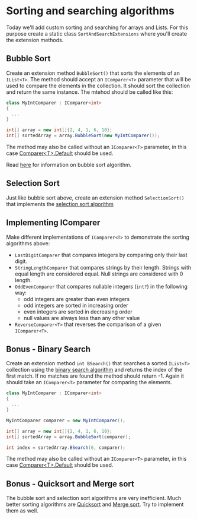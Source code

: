 # Sorting and searching algorithms

Today we'll add custom sorting and searching for arrays and Lists. For this purpose create a static class `SortAndSearchExtensions` where you'll create the extension methods.

## Bubble Sort

Create an extension method `BubbleSort()` that sorts the elements of an `IList<T>`. The method should accept an `IComparer<T>` parameter that will be used to compare the elements in the collection. It should sort the collection and return the same instance. The mtehod should be called like this:

```csharp
class MyIntComparer : IComparer<int>
{
  ...
}

int[] array = new int[]{2, 4, 1, 6, 10};
int[] sortedArray = array.BubbleSort(new MyIntComparer());
```

The method may also be called without an `IComparer<T>` parameter, in this case [Comparer\<T>.Default](https://msdn.microsoft.com/en-us/library/azhsac5f%28v=vs.110%29.aspx) should be used.

Read [here](https://en.wikipedia.org/wiki/Bubble_sort#Step-by-step_example) for information on bubble sort algorithm.

## Selection Sort

Just like bubble sort above, create an extension method `SelectionSort()` that implements the [selection sort algorithm](https://en.wikipedia.org/wiki/Selection_sort)

## Implementing IComparer

Make different implementations of `IComparer<T>` to demonstrate the sorting algorithms above:

* `LastDigitComparer` that compares integers by comparing only their last digit.
* `StringLengthComparer` that compares strings by their length. Strings with equal length are considered equal. Null strings are considered with 0 length.
* `OddEvenComparer` that compares nullable integers (`int?`) in the following way:
  * odd integers are greater than even integers
  * odd integers are sorted in increasing order
  * even integers are sorted in decreasing order
  * null values are always less than any other value
* `ReverseComparer<T>` that reverses the comparison of a given `IComparer<T>`.

## Bonus - Binary Search

Create an extension method `int BSearch()` that searches a sorted `IList<T>` collection using the [binary search algorithm](https://en.wikipedia.org/wiki/Binary_search_algorithm) and returns the index of the first match. If no matches are found the method should return -1. Again it should take an `IComparer<T>` parameter for comparing the elements.

```csharp
class MyIntComparer : IComparer<int>
{
  ...
}

MyIntComparer comparer = new MyIntComparer();

int[] array = new int[]{2, 4, 1, 6, 10};
int[] sortedArray = array.BubbleSort(comparer);

int index = sortedArray.BSearch(6, comparer);
```

The method may also be called without an `IComparer<T>` parameter, in this case [Comparer\<T>.Default](https://msdn.microsoft.com/en-us/library/azhsac5f%28v=vs.110%29.aspx) should be used.

## Bonus - Quicksort and Merge sort

The bubble sort and selection sort algorithms are very inefficient. Much better sorting algorithms are [Quicksort](https://en.wikipedia.org/wiki/Quicksort) and [Merge sort](https://en.wikipedia.org/wiki/Merge_sort). Try to implement them as well.
